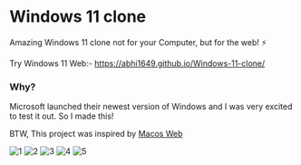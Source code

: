 # Windows 11 clone
Amazing Windows 11 clone not for your Computer, but for the web! ⚡

Try Windows 11 Web:- https://abhi1649.github.io/Windows-11-clone/

### Why?
Microsoft launched their newest version of Windows and I was very excited to test it out. So I made this!

BTW, This project was inspired by [Macos Web](https://github.com/PuruVJ/macos-web)

![1](https://user-images.githubusercontent.com/68547049/124781025-b4e9ae80-df60-11eb-9dc4-670090a49e9d.JPG)
![2](https://user-images.githubusercontent.com/68547049/124781033-b6b37200-df60-11eb-9b0e-ff4747a08cff.JPG)
![3](https://user-images.githubusercontent.com/68547049/124781038-b7e49f00-df60-11eb-96af-772680e41594.JPG)
![4](https://user-images.githubusercontent.com/68547049/124781050-b9ae6280-df60-11eb-927d-c8a3eb3dde38.JPG)
![5](https://user-images.githubusercontent.com/68547049/124781058-bb782600-df60-11eb-98e4-a0f1f0bb6ed8.JPG)

